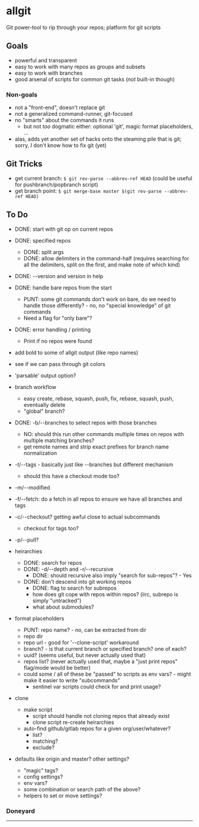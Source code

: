 allgit
======
Git power-tool to rip through your repos; platform for git scripts

Goals
-----
- powerful and transparent
- easy to work with many repos as groups and subsets
- easy to work with branches
- good arsenal of scripts for common git tasks (_not_ built-in though)

### Non-goals
- not a "front-end", doesn't replace git
- not a generalized command-runner, git-focused
- no "smarts" about the commands it runs
  - but not *too* dogmatic either: optional 'git', magic format placeholders, ...
- alas, adds yet another set of hacks onto the steaming pile that is git; sorry, I don't know how to fix git (yet)


Git Tricks
----------
- get current branch: `$ git rev-parse --abbrev-ref HEAD`  (could be useful for pushbranch/popbranch script)
- get branch point: `$ git merge-base master $(git rev-parse --abbrev-ref HEAD)`


To Do
-----
- DONE: start with git op on current repos
- DONE: specified repos
  - DONE: split args
  - DONE: allow delimiters in the command-half (requires searching for all the delimiters, split on the first, and make note of which kind)
- DONE: --version and version in help

- DONE: handle bare repos from the start
  - PUNT: some git commands don't work on bare, do we need to handle those differently? - no, no "special knowledge" of git commands
  - Need a flag for "only bare"?

- DONE: error handling / printing
  - Print if no repos were found

- add bold to some of allgit output (like repo names)
- see if we can pass through git colors
- 'parsable' output option?

- branch workflow
  - easy create, rebase, squash, push, fix, rebase, squash, push, eventually delete
  - "global" branch?

- DONE: -b/--branches to select repos with those branches
  - NO: should this run other commands multiple times on repos with multiple matching branches?
  - get remote names and strip exact prefixes for branch name normalization
- -t/--tags - basically just like --branches but different mechanism
    - should this have a checkout mode too?
- -m/--modified

- -f/--fetch: do a fetch in all repos to ensure we have all branches and tags
- -c/--checkout?  getting awful close to actual subcommands
  - checkout for tags too?
- -p/--pull?

- heirarchies
  - DONE: search for repos
  - DONE: -d/--depth and -r/--recursive
    - DONE: should recursive also imply "search for sub-repos"? - Yes
  - DONE: don't descend into git working repos
    - DONE: flag to search for subrepos
    - how does git cope with repos within repos?  (iirc, subrepo is simply "untracked")
    - what about submodules?

- format placeholders
  - PUNT: repo name? - no, can be extracted from dir
  - repo dir
  - repo url - good for '--clone-script' workaround
  - branch? - is that current branch or specified branch?  one of each?
  - uuid? (seems useful, but never actually used that)
  - repos list? (never actually used that, maybe a "just print repos" flag/mode would be better)
  - could some / all of these be "passed" to scripts as env vars? - might make it easier to write "subcommands"
    - sentinel var scripts could check for and print usage?

- clone
  - make script
    - script should handle not cloning repos that already exist
    - clone script re-create heirarchies
  - auto-find github/gitlab repos for a given org/user/whatever?
    - list?
    - matching?
    - exclude?

- defaults like origin and master?  other settings?
  - "magic" tags?
  - config settings?
  - env vars?
  - some combination or search path of the above?
  - helpers to set or move settings?

### Doneyard

---
